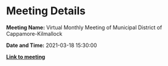 # Meeting Details

**Meeting Name:** Virtual Monthly Meeting of Municipal District of Cappamore-Kilmallock

**Date and Time:** 2021-03-18 15:30:00

**<a href="https://www.limerick.ie/council/whats-on/monthly-meeting-municipal-district-cappamore-kilmallock-68" target="_blank">Link to meeting</a>**
